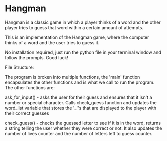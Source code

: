 # Hangman
Hangman is a classic game in which a player thinks of a word and the other player tries to guess that word within a certain amount of attempts.

This is an implementation of the Hangman game, where the computer thinks of a word and the user tries to guess it. 

No installation required, just run the python file in your terminal window and follow the prompts. Good luck!

File Structure:

The program is broken into multiple functions, the 'main' function encapsulates the other functions and is what we call to run the program.
The other functions are:

ask_for_input() - asks the user for their guess and ensures that it isn't a number or special character. Calls check_guess function and updates the 
                word_list variable that stores the '_''s that are displayed to the player with their correct guesses

check_guess() -   checks the guessed letter to see if it is in the word, returns a string telling the user whether they were correct or not.
                It also updates the number of lives counter and the number of letters left to guess counter.


